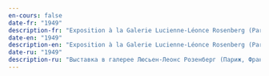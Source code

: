 ```yaml
---
en-cours: false
date-fr: "1949"
description-fr: "Exposition à la Galerie Lucienne-Léonce Rosenberg (Paris, France)"
date-en: "1949"
description-en: "Exposition à la Galerie Lucienne-Léonce Rosenberg (Paris, France)"
date-ru: "1949"
description-ru: "Выставка в галерее Люсьен-Леонс Розенберг (Париж, Франция)"
---
```

